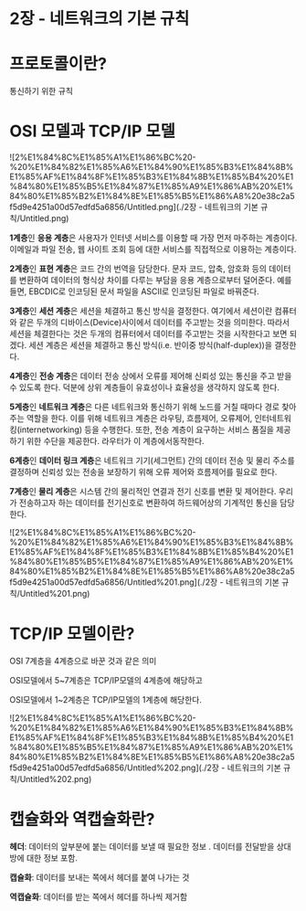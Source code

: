 # 2장 - 네트워크의 기본 규칙

# 프로토콜이란?

통신하기 위한 규칙

# OSI 모델과 TCP/IP 모델

![2%E1%84%8C%E1%85%A1%E1%86%BC%20-%20%E1%84%82%E1%85%A6%E1%84%90%E1%85%B3%E1%84%8B%E1%85%AF%E1%84%8F%E1%85%B3%E1%84%8B%E1%85%B4%20%E1%84%80%E1%85%B5%E1%84%87%E1%85%A9%E1%86%AB%20%E1%84%80%E1%85%B2%E1%84%8E%E1%85%B5%E1%86%A8%20e38c2a5f5d9e4251a00d57edfd5a6856/Untitled.png](./2장 - 네트워크의 기본 규칙/Untitled.png)

**1계층**인 **응용 계층**은 사용자가 인터넷 서비스를 이용할 때 가장 먼저 마주하는 계층이다. 이메일과 파일 전송, 웹 사이트 조회 등에 대한 서비스를 직접적으로 이용하는 계층이다.

**2계층**인 **표현 계층**은 코드 간의 번역을 담당한다. 문자 코드, 압축, 암호화 등의 데이터를 변환하여 데이터의 형식상 차이를 다루는 부담을 응용 계층으로부터 덜어준다. 예를 들면, EBCDIC로 인코딩된 문서 파일을 ASCII로 인코딩된 파일로 바꿔준다.

**3계층**인 **세션 계층**은 세션을 체결하고 통신 방식을 결정한다. 여기에서 세션이란 컴퓨터와 같은 두개의 디바이스(Device)사이에서 데이터를 주고받는 것을 의미한다. 따라서 세션을 체결한다는 것은 두개의 컴퓨터에서 데이터를 주고받는 것을 시작한다고 보면 되겠다. 세션 계층은 세션을 체결하고 통신 방식(i.e. 반이중 방식(half-duplex))을 결정한다.

**4계층**인 **전송 계층**은 데이터 전송 상에서 오류를 제어해 신뢰성 있는 통신을 주고 받을 수 있도록 한다. 덕분에 상위 계층들이 유효성이나 효율성을 생각하지 않도록 한다.

**5계층**인 **네트워크 계층**은 다른 네트워크와 통신하기 위해 노드를 거칠 때마다 경로 찾아주는 역할을 한다. 이를 위해 네트워크 계층은 라우팅, 흐름제어, 오류제어, 인터네트워킹(internetworking) 등을 수행한다. 또한, 전송 계층이 요구하는 서비스 품질을 제공하기 위한 수단을 제공한다. 라우터가 이 계층에서동작한다.

**6계층**인 **데이터 링크 계층**은 네트워크 기기(세그먼트) 간의 데이터 전송 및 물리 주소를 결정하며 신뢰성 있는 전송을 보장하기 위해 오류 제어와 흐름제어를 필요로 한다.

**7계층**인 **물리 계층**은 시스템 간의 물리적인 연결과 전기 신호를 변환 및 제어한다. 우리가 전송하고자 하는 데이터를 전기신호로 변환하여 하드웨어상의 기계적인 통신을 담당한다.

![2%E1%84%8C%E1%85%A1%E1%86%BC%20-%20%E1%84%82%E1%85%A6%E1%84%90%E1%85%B3%E1%84%8B%E1%85%AF%E1%84%8F%E1%85%B3%E1%84%8B%E1%85%B4%20%E1%84%80%E1%85%B5%E1%84%87%E1%85%A9%E1%86%AB%20%E1%84%80%E1%85%B2%E1%84%8E%E1%85%B5%E1%86%A8%20e38c2a5f5d9e4251a00d57edfd5a6856/Untitled%201.png](./2장 - 네트워크의 기본 규칙/Untitled%201.png)

# TCP/IP 모델이란?

OSI 7계층을 4계층으로 바꾼 것과 같은 의미

OSI모델에서 5~7계층은 TCP/IP모델의 4계층에 해당하고

OSI모델에서 1~2계층은 TCP/IP모델의 1계층에 해당한다.

![2%E1%84%8C%E1%85%A1%E1%86%BC%20-%20%E1%84%82%E1%85%A6%E1%84%90%E1%85%B3%E1%84%8B%E1%85%AF%E1%84%8F%E1%85%B3%E1%84%8B%E1%85%B4%20%E1%84%80%E1%85%B5%E1%84%87%E1%85%A9%E1%86%AB%20%E1%84%80%E1%85%B2%E1%84%8E%E1%85%B5%E1%86%A8%20e38c2a5f5d9e4251a00d57edfd5a6856/Untitled%202.png](./2장 - 네트워크의 기본 규칙/Untitled%202.png)

# 캡슐화와 역캡슐화란?

**헤더**: 데이터의 앞부분에 붙는 데이터를 보낼 때 필요한 정보 . 데이터를 전달받을 상대방에 대한 정보 포함.

**캡슐화**: 데이터를 보내는 쪽에서 헤더를 붙여 나가는 것

**역캡슐화**: 데이터를 받는 쪽에서 헤더를 하나씩 제거함